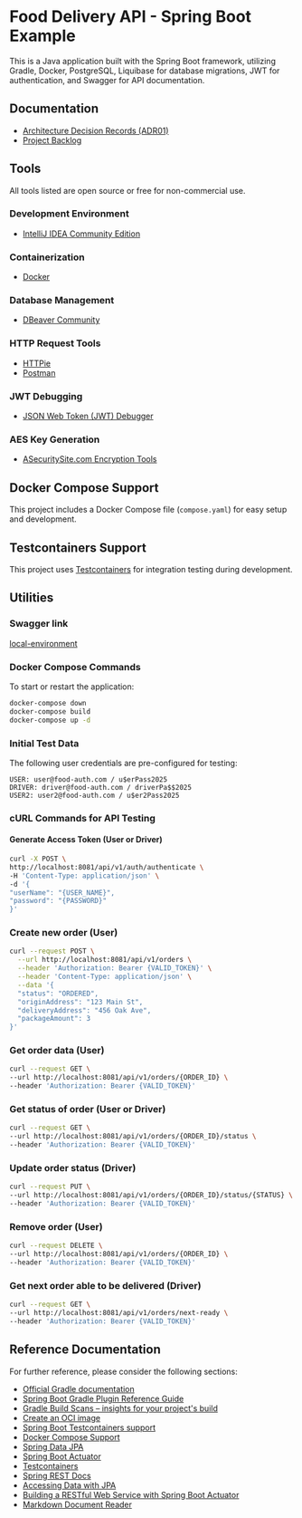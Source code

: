 # Food Delivery API - Spring Boot Example

This is a Java application built with the Spring Boot framework, utilizing Gradle, Docker,
PostgreSQL, Liquibase for database migrations, JWT for authentication, and Swagger for API
documentation.

## Documentation

* [Architecture Decision Records (ADR01)](./docs/adrs/ADR01.md)
* [Project Backlog](./docs/BACKLOG.md)

## Tools

All tools listed are open source or free for non-commercial use.

### Development Environment

* [IntelliJ IDEA Community Edition](https://www.jetbrains.com/idea/download/)

### Containerization

* [Docker](https://docs.docker.com/get-docker/)

### Database Management

* [DBeaver Community](https://dbeaver.io/download/)

### HTTP Request Tools

* [HTTPie](https://httpie.io/download)
* [Postman](https://www.postman.com/downloads/)

### JWT Debugging

* [JSON Web Token (JWT) Debugger](https://jwt.io/)

### AES Key Generation

* [ASecuritySite.com Encryption Tools](https://asecuritysite.com/encryption/plain)

## Docker Compose Support

This project includes a Docker Compose file (`compose.yaml`) for easy setup and development.

## Testcontainers Support

This project uses [Testcontainers](https://java.testcontainers.org/) for integration testing during
development.

## Utilities

### Swagger link

[local-environment](http://localhost:8081/swagger-ui/index.html#/)

### Docker Compose Commands

To start or restart the application:

```bash
docker-compose down
docker-compose build
docker-compose up -d
```

### Initial Test Data

The following user credentials are pre-configured for testing:

```
USER: user@food-auth.com / u$erPass2025
DRIVER: driver@food-auth.com / driverPa$$2025
USER2: user2@food-auth.com / u$er2Pass2025
```

### cURL Commands for API Testing

#### Generate Access Token (User or Driver)

```bash
curl -X POST \
http://localhost:8081/api/v1/auth/authenticate \
-H 'Content-Type: application/json' \
-d '{
"userName": "{USER_NAME}",
"password": "{PASSWORD}"
}'
```

### Create new order (User)

```bash
curl --request POST \
  --url http://localhost:8081/api/v1/orders \
  --header 'Authorization: Bearer {VALID_TOKEN}' \
  --header 'Content-Type: application/json' \
  --data '{
  "status": "ORDERED",
  "originAddress": "123 Main St",
  "deliveryAddress": "456 Oak Ave",
  "packageAmount": 3
}'
```

### Get order data (User)

```bash
curl --request GET \
--url http://localhost:8081/api/v1/orders/{ORDER_ID} \
--header 'Authorization: Bearer {VALID_TOKEN}'
```

### Get status of order (User or Driver)

```bash
curl --request GET \
--url http://localhost:8081/api/v1/orders/{ORDER_ID}/status \
--header 'Authorization: Bearer {VALID_TOKEN}'
```

### Update order status (Driver)

```bash
curl --request PUT \
--url http://localhost:8081/api/v1/orders/{ORDER_ID}/status/{STATUS} \
--header 'Authorization: Bearer {VALID_TOKEN}'
```

### Remove order (User)

```bash
curl --request DELETE \
--url http://localhost:8081/api/v1/orders/{ORDER_ID} \
--header 'Authorization: Bearer {VALID_TOKEN}'
```

### Get next order able to be delivered (Driver)

```bash
curl --request GET \
--url http://localhost:8081/api/v1/orders/next-ready \
--header 'Authorization: Bearer {VALID_TOKEN}'
```

## Reference Documentation

For further reference, please consider the following sections:

* [Official Gradle documentation](https://docs.gradle.org)
* [Spring Boot Gradle Plugin Reference Guide](https://docs.spring.io/spring-boot/3.4.3/gradle-plugin)
* [Gradle Build Scans – insights for your project's build](https://scans.gradle.com#gradle)
* [Create an OCI image](https://docs.spring.io/spring-boot/3.4.3/gradle-plugin/packaging-oci-image.html)
* [Spring Boot Testcontainers support](https://docs.spring.io/spring-boot/3.4.3/reference/testing/testcontainers.html#testing.testcontainers)
* [Docker Compose Support](https://docs.spring.io/spring-boot/3.4.3/reference/features/dev-services.html#features.dev-services.docker-compose)
* [Spring Data JPA](https://docs.spring.io/spring-boot/3.4.3/reference/data/sql.html#data.sql.jpa-and-spring-data)
* [Spring Boot Actuator](https://docs.spring.io/spring-boot/3.4.3/reference/actuator/index.html)
* [Testcontainers](https://java.testcontainers.org/)
* [Spring REST Docs](https://docs.spring.io/spring-restdocs/docs/current/reference/htmlsingle/)
* [Accessing Data with JPA](https://spring.io/guides/gs/accessing-data-jpa/)
* [Building a RESTful Web Service with Spring Boot Actuator](https://spring.io/guides/gs/actuator-service/)
* [Markdown Document Reader](https://docs.spring.io/spring-ai/reference/api/etl-pipeline.html#_markdown)